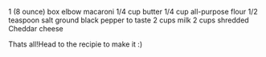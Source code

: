1 (8 ounce) box elbow macaroni
1/4 cup butter
1/4 cup all-purpose flour
1/2 teaspoon salt
ground black pepper to taste
2 cups milk
2 cups shredded Cheddar cheese

Thats all!Head to the recipie to make it :)